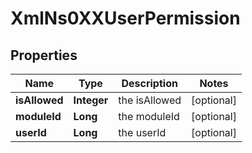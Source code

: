 
# XmlNs0XXUserPermission

## Properties
Name | Type | Description | Notes
------------ | ------------- | ------------- | -------------
**isAllowed** | **Integer** | the isAllowed |  [optional]
**moduleId** | **Long** | the moduleId |  [optional]
**userId** | **Long** | the userId |  [optional]



